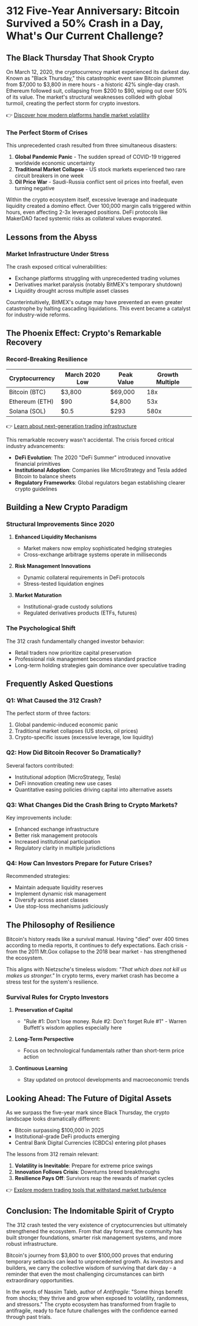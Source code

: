 # 312 Five-Year Anniversary: Bitcoin Survived a 50% Crash in a Day, What's Our Current Challenge?

## The Black Thursday That Shook Crypto

On March 12, 2020, the cryptocurrency market experienced its darkest day. Known as "Black Thursday," this catastrophic event saw Bitcoin plummet from $7,000 to $3,800 in mere hours - a historic 42% single-day crash. Ethereum followed suit, collapsing from $200 to $90, wiping out over 50% of its value. The market's structural weaknesses collided with global turmoil, creating the perfect storm for crypto investors.

👉 [Discover how modern platforms handle market volatility](https://bit.ly/okx-bonus)

### The Perfect Storm of Crises

This unprecedented crash resulted from three simultaneous disasters:
1. **Global Pandemic Panic** - The sudden spread of COVID-19 triggered worldwide economic uncertainty
2. **Traditional Market Collapse** - US stock markets experienced two rare circuit breakers in one week
3. **Oil Price War** - Saudi-Russia conflict sent oil prices into freefall, even turning negative

Within the crypto ecosystem itself, excessive leverage and inadequate liquidity created a domino effect. Over 100,000 margin calls triggered within hours, even affecting 2-3x leveraged positions. DeFi protocols like MakerDAO faced systemic risks as collateral values evaporated.

## Lessons from the Abyss

### Market Infrastructure Under Stress

The crash exposed critical vulnerabilities:
- Exchange platforms struggling with unprecedented trading volumes
- Derivatives market paralysis (notably BitMEX's temporary shutdown)
- Liquidity drought across multiple asset classes

Counterintuitively, BitMEX's outage may have prevented an even greater catastrophe by halting cascading liquidations. This event became a catalyst for industry-wide reforms.

## The Phoenix Effect: Crypto's Remarkable Recovery

### Record-Breaking Resilience

| Cryptocurrency | March 2020 Low | Peak Value | Growth Multiple |
|----------------|----------------|------------|-----------------|
| Bitcoin (BTC)  | $3,800         | $69,000    | 18x             |
| Ethereum (ETH) | $90            | $4,800     | 53x             |
| Solana (SOL)   | $0.5           | $293       | 580x            |

👉 [Learn about next-generation trading infrastructure](https://bit.ly/okx-bonus)

This remarkable recovery wasn't accidental. The crisis forced critical industry advancements:
- **DeFi Evolution**: The 2020 "DeFi Summer" introduced innovative financial primitives
- **Institutional Adoption**: Companies like MicroStrategy and Tesla added Bitcoin to balance sheets
- **Regulatory Frameworks**: Global regulators began establishing clearer crypto guidelines

## Building a New Crypto Paradigm

### Structural Improvements Since 2020

1. **Enhanced Liquidity Mechanisms**
   - Market makers now employ sophisticated hedging strategies
   - Cross-exchange arbitrage systems operate in milliseconds

2. **Risk Management Innovations**
   - Dynamic collateral requirements in DeFi protocols
   - Stress-tested liquidation engines

3. **Market Maturation**
   - Institutional-grade custody solutions
   - Regulated derivatives products (ETFs, futures)

### The Psychological Shift

The 312 crash fundamentally changed investor behavior:
- Retail traders now prioritize capital preservation
- Professional risk management becomes standard practice
- Long-term holding strategies gain dominance over speculative trading

## Frequently Asked Questions

### Q1: What Caused the 312 Crash?

The perfect storm of three factors:
1. Global pandemic-induced economic panic
2. Traditional market collapses (US stocks, oil prices)
3. Crypto-specific issues (excessive leverage, low liquidity)

### Q2: How Did Bitcoin Recover So Dramatically?

Several factors contributed:
- Institutional adoption (MicroStrategy, Tesla)
- DeFi innovation creating new use cases
- Quantitative easing policies driving capital into alternative assets

### Q3: What Changes Did the Crash Bring to Crypto Markets?

Key improvements include:
- Enhanced exchange infrastructure
- Better risk management protocols
- Increased institutional participation
- Regulatory clarity in multiple jurisdictions

### Q4: How Can Investors Prepare for Future Crises?

Recommended strategies:
- Maintain adequate liquidity reserves
- Implement dynamic risk management
- Diversify across asset classes
- Use stop-loss mechanisms judiciously

## The Philosophy of Resilience

Bitcoin's history reads like a survival manual. Having "died" over 400 times according to media reports, it continues to defy expectations. Each crisis - from the 2011 Mt.Gox collapse to the 2018 bear market - has strengthened the ecosystem.

This aligns with Nietzsche's timeless wisdom: *"That which does not kill us makes us stronger."* In crypto terms, every market crash has become a stress test for the system's resilience.

### Survival Rules for Crypto Investors

1. **Preservation of Capital**
   - "Rule #1: Don't lose money. Rule #2: Don't forget Rule #1" - Warren Buffett's wisdom applies especially here

2. **Long-Term Perspective**
   - Focus on technological fundamentals rather than short-term price action

3. **Continuous Learning**
   - Stay updated on protocol developments and macroeconomic trends

## Looking Ahead: The Future of Digital Assets

As we surpass the five-year mark since Black Thursday, the crypto landscape looks dramatically different:
- Bitcoin surpassing $100,000 in 2025
- Institutional-grade DeFi products emerging
- Central Bank Digital Currencies (CBDCs) entering pilot phases

The lessons from 312 remain relevant:
1. **Volatility is Inevitable**: Prepare for extreme price swings
2. **Innovation Follows Crisis**: Downturns breed breakthroughs
3. **Resilience Pays Off**: Survivors reap the rewards of market cycles

👉 [Explore modern trading tools that withstand market turbulence](https://bit.ly/okx-bonus)

## Conclusion: The Indomitable Spirit of Crypto

The 312 crash tested the very existence of cryptocurrencies but ultimately strengthened the ecosystem. From that day forward, the community has built stronger foundations, smarter risk management systems, and more robust infrastructure.

Bitcoin's journey from $3,800 to over $100,000 proves that enduring temporary setbacks can lead to unprecedented growth. As investors and builders, we carry the collective wisdom of surviving that dark day - a reminder that even the most challenging circumstances can birth extraordinary opportunities.

In the words of Nassim Taleb, author of *Antifragile*: "Some things benefit from shocks; they thrive and grow when exposed to volatility, randomness, and stressors." The crypto ecosystem has transformed from fragile to antifragile, ready to face future challenges with the confidence earned through past trials.